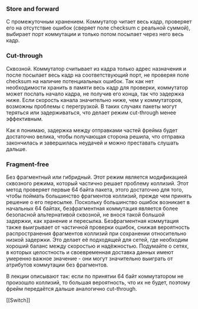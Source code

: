
### Store and forward

С промежуточным хранением. Коммутатор читает весь кадр, проверяет его на отсутствие ошибок (сверяет поле checksum с реальной суммой), выбирает порт коммутации и только потом посылает через него весь кадр.

### Cut-through

Сквозной. Коммутатор считывает из кадра только адрес назначения и после посылает весь кадр на соответствующий порт, не проверяя поле cheсksum на наличие потенциальных ошибок. Так как нет необходимости хранить в памяти весь кадр для проверки, коммутатор может послать начало кадра, не получив его конца, так что задержка ниже. Если скорость канала значительно ниже, чем у коммутаторов, возможны проблемы с перегрузкой. В таких случаях пакеты могут теряться или задерживаться, что делает режим cut-through менее эффективным.

Как я понимаю, задержка между отправками частей фрейма будет достаточно велика, чтобы получающая сторона решила, что отправка закончилась и завершилась неудачей и можно преставать слушать дальше.

### Fragment-free

Без фрагментный или гибридный. Этот режим является модификацией сквозного режима, который частично решает проблему коллизий. Этот метод проверяет первые 64 байта пакета, этого достаточно для того, чтобы поймать большинство фрагментов коллизий, прежде чем принять решение о его пересылке. Поскольку большинство ошибок возникает в начальных 64 байтах, безфрагментная коммутация является более безопасной альтернативой сквозной, не внося такой большой задержки, как хранение и пересылка. Безфрагментная коммутация также выигрывает от частичной проверки ошибок, снижая вероятность распространения фрагментов коллизий при сохранении относительно низкой задержки. Это делает её подходящей для сетей, где необходим хороший баланс между скоростью и надёжностью. Подумайте о сетях, в которых целостность и своевременная доставка данных имеют умеренно важное значение - они могут значительно выиграть от атрибутов коммутации без фрагментов.

В лекции описывают так: если по принятии 64 байт коммутатором не произошло коллизий, то большая вероятность, что их не будет, поэтому фрейм передаётся дальше аналогично cut-through.

[[Switch]]